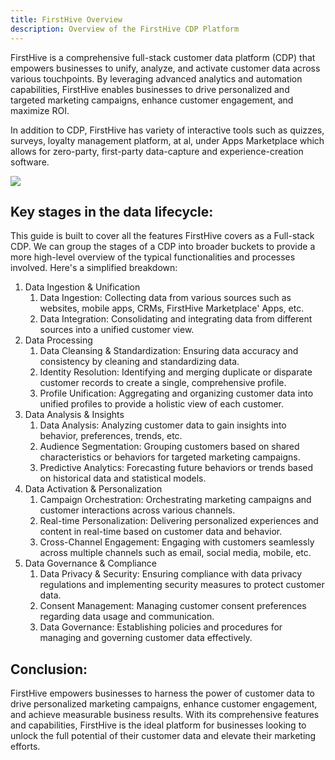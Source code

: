 ```yaml
---
title: FirstHive Overview
description: Overview of the FirstHive CDP Platform
---
```


FirstHive is a comprehensive full-stack customer data platform (CDP) that empowers businesses to unify, analyze, and activate customer data across various touchpoints. By leveraging advanced analytics and automation capabilities, FirstHive enables businesses to drive personalized and targeted marketing campaigns, enhance customer engagement, and maximize ROI.

In addition to CDP, FirstHive has variety of interactive tools such as quizzes, surveys, loyalty management platform, at al, under Apps Marketplace which allows for zero-party, first-party data-capture and experience-creation software.

![](</admin/Screenshot 2025-04-01 at 12.30.25 PM.png>)

## Key stages in the data lifecycle:

This guide is built to cover all the features FirstHive covers as a Full-stack CDP. We can group the stages of a CDP into broader buckets to provide a more high-level overview of the typical functionalities and processes involved. Here's a simplified breakdown:

1. Data Ingestion & Unification
   1. Data Ingestion: Collecting data from various sources such as websites, mobile apps, CRMs, FirstHive Marketplace' Apps, etc.
   2. Data Integration: Consolidating and integrating data from different sources into a unified customer view.
2. Data Processing
   1. Data Cleansing & Standardization: Ensuring data accuracy and consistency by cleaning and standardizing data.
   2. Identity Resolution: Identifying and merging duplicate or disparate customer records to create a single, comprehensive profile.
   3. Profile Unification: Aggregating and organizing customer data into unified profiles to provide a holistic view of each customer.
3. Data Analysis & Insights
   1. Data Analysis: Analyzing customer data to gain insights into behavior, preferences, trends, etc.
   2. Audience Segmentation: Grouping customers based on shared characteristics or behaviors for targeted marketing campaigns.
   3. Predictive Analytics: Forecasting future behaviors or trends based on historical data and statistical models.
4. Data Activation & Personalization
   1. Campaign Orchestration: Orchestrating marketing campaigns and customer interactions across various channels.
   2. Real-time Personalization: Delivering personalized experiences and content in real-time based on customer data and behavior.
   3. Cross-Channel Engagement: Engaging with customers seamlessly across multiple channels such as email, social media, mobile, etc.
5. Data Governance & Compliance
   1. Data Privacy & Security: Ensuring compliance with data privacy regulations and implementing security measures to protect customer data.
   2. Consent Management: Managing customer consent preferences regarding data usage and communication.
   3. Data Governance: Establishing policies and procedures for managing and governing customer data effectively.

## Conclusion:

FirstHive empowers businesses to harness the power of customer data to drive personalized marketing campaigns, enhance customer engagement, and achieve measurable business results. With its comprehensive features and capabilities, FirstHive is the ideal platform for businesses looking to unlock the full potential of their customer data and elevate their marketing efforts.
